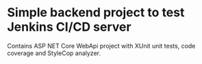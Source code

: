 # Simple backend project to test Jenkins CI/CD server

Contains ASP NET Core WebApi project with XUnit unit tests, code coverage and StyleCop analyzer.
